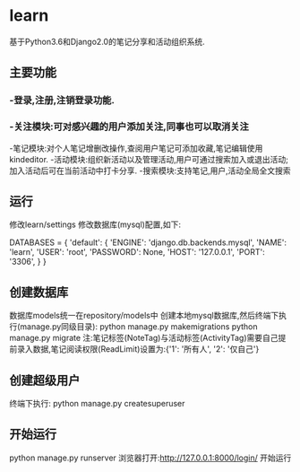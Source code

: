 # learn
基于Python3.6和Django2.0的笔记分享和活动组织系统.

## 主要功能
### -登录,注册,注销登录功能.
### -关注模块:可对感兴趣的用户添加关注,同事也可以取消关注
-笔记模块:对个人笔记增删改操作,查阅用户笔记可添加收藏,笔记编辑使用kindeditor.
-活动模块:组织新活动以及管理活动,用户可通过搜索加入或退出活动;加入活动后可在当前活动中打卡分享.
-搜索模块:支持笔记,用户,活动全局全文搜索

## 运行
修改learn/settings 修改数据库(mysql)配置,如下:

DATABASES = {
	'default': {
		'ENGINE': 'django.db.backends.mysql',
		'NAME': 'learn',
		'USER': 'root',
		'PASSWORD': None,
		'HOST': '127.0.0.1',
		'PORT': '3306',
	}
}


## 创建数据库
数据库models统一在repository/models中
创建本地mysql数据库,然后终端下执行(manage.py同级目录):
python manage.py makemigrations
python manage.py migrate
注:笔记标签(NoteTag)与活动标签(ActivityTag)需要自己提前录入数据,笔记阅读权限(ReadLimit)设置为:{'1': '所有人', '2': '仅自己'}


## 创建超级用户
终端下执行:
python manage.py createsuperuser

## 开始运行
python manage.py runserver
浏览器打开:http://127.0.0.1:8000/login/ 开始运行
